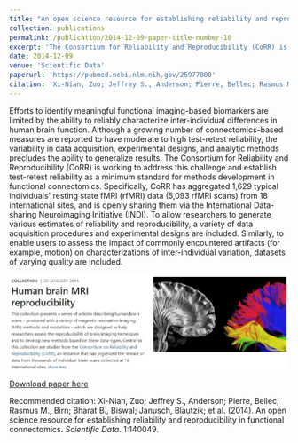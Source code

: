 ```yaml
---
title: "An open science resource for establishing reliability and reproducibility in functional connectomics"
collection: publications
permalink: /publication/2014-12-09-paper-title-number-10
excerpt: 'The Consortium for Reliability and Reproducibility (CoRR) is working to address this challenge and establish test-retest reliability as a minimum standard for methods development in functional connectomics.'
date: 2014-12-09
venue: 'Scientific Data'
paperurl: 'https://pubmed.ncbi.nlm.nih.gov/25977800'
citation: 'Xi-Nian, Zuo; Jeffrey S., Anderson; Pierre, Bellec; Rasmus M., Birn; Bharat B., Biswal; Janusch, Blautzik; et al. (2014). &quot;An open science resource for establishing reliability and reproducibility in functional connectomics.&quot; <i>Scientific Data</i>. 1:140049.'
---
```

Efforts to identify meaningful functional imaging-based biomarkers are limited by the ability to reliably characterize inter-individual differences in human brain function. Although a growing number of connectomics-based measures are reported to have moderate to high test-retest reliability, the variability in data acquisition, experimental designs, and analytic methods precludes the ability to generalize results. The Consortium for Reliability and Reproducibility (CoRR) is working to address this challenge and establish test-retest reliability as a minimum standard for methods development in functional connectomics. Specifically, CoRR has aggregated 1,629 typical individuals' resting state fMRI (rfMRI) data (5,093 rfMRI scans) from 18 international sites, and is openly sharing them via the International Data-sharing Neuroimaging Initiative (INDI). To allow researchers to generate various estimates of reliability and reproducibility, a variety of data acquisition procedures and experimental designs are included. Similarly, to enable users to assess the impact of commonly encountered artifacts (for example, motion) on characterizations of inter-individual variation, datasets of varying quality are included.

<img src='/images/HumanMRI_ReproCoRR.jpg' align="middle"><br/>

[Download paper here](https://www.nature.com/articles/sdata201449.pdf)

Recommended citation: Xi-Nian, Zuo; Jeffrey S., Anderson; Pierre, Bellec; Rasmus M., Birn; Bharat B., Biswal; Janusch, Blautzik; et al. (2014). An open science resource for establishing reliability and reproducibility in functional connectomics. <i>Scientific Data</i>. 1:140049.

